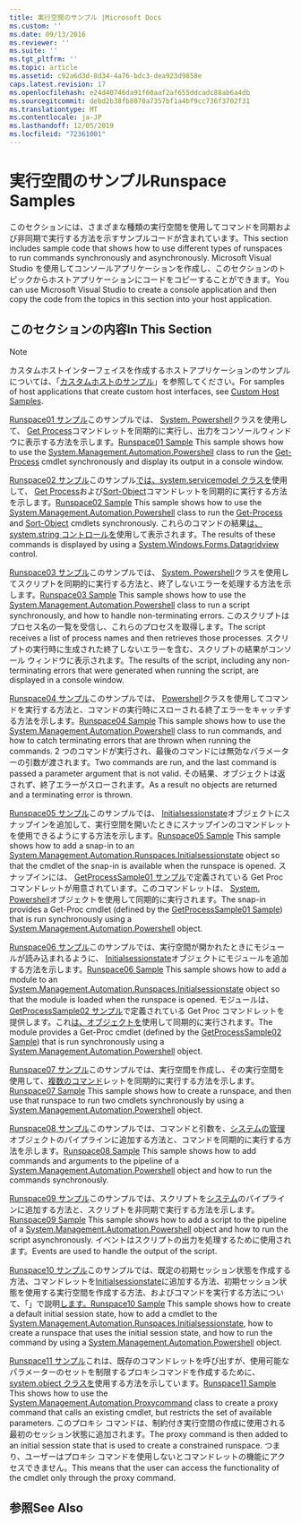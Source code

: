 ```yaml
---
title: 実行空間のサンプル |Microsoft Docs
ms.custom: ''
ms.date: 09/13/2016
ms.reviewer: ''
ms.suite: ''
ms.tgt_pltfrm: ''
ms.topic: article
ms.assetid: c92a6d3d-8d34-4a76-bdc3-dea923d9858e
caps.latest.revision: 17
ms.openlocfilehash: e24d40746da91f60aaf2af655ddcadc88ab6a4db
ms.sourcegitcommit: debd2b38fb8070a7357bf1a4bf9cc736f3702f31
ms.translationtype: MT
ms.contentlocale: ja-JP
ms.lasthandoff: 12/05/2019
ms.locfileid: "72361001"
---
```

# <a name="runspace-samples"></a><span data-ttu-id="92370-102">実行空間のサンプル</span><span class="sxs-lookup"><span data-stu-id="92370-102">Runspace Samples</span></span>

<span data-ttu-id="92370-103">このセクションには、さまざまな種類の実行空間を使用してコマンドを同期および非同期で実行する方法を示すサンプルコードが含まれています。</span><span class="sxs-lookup"><span data-stu-id="92370-103">This section includes sample code that shows how to use different types of runspaces to run commands synchronously and asynchronously.</span></span> <span data-ttu-id="92370-104">Microsoft Visual Studio を使用してコンソールアプリケーションを作成し、このセクションのトピックからホストアプリケーションにコードをコピーすることができます。</span><span class="sxs-lookup"><span data-stu-id="92370-104">You can use Microsoft Visual Studio to create a console application and then copy the code from the topics in this section into your host application.</span></span>

## <a name="in-this-section"></a><span data-ttu-id="92370-105">このセクションの内容</span><span class="sxs-lookup"><span data-stu-id="92370-105">In This Section</span></span>

> [!NOTE]
> <span data-ttu-id="92370-106">カスタムホストインターフェイスを作成するホストアプリケーションのサンプルについては、「[カスタムホストのサンプル](./custom-host-samples.md)」を参照してください。</span><span class="sxs-lookup"><span data-stu-id="92370-106">For samples of host applications that create custom host interfaces, see [Custom Host Samples](./custom-host-samples.md).</span></span>

 <span data-ttu-id="92370-107">[Runspace01 サンプル](./runspace01-sample.md)このサンプルでは、 [System. Powershell](/dotnet/api/system.management.automation.powershell)クラスを使用して、 [Get Process](/powershell/module/Microsoft.PowerShell.Management/Get-Process)コマンドレットを同期的に実行し、出力をコンソールウィンドウに表示する方法を示します。</span><span class="sxs-lookup"><span data-stu-id="92370-107">[Runspace01 Sample](./runspace01-sample.md) This sample shows how to use the [System.Management.Automation.Powershell](/dotnet/api/system.management.automation.powershell) class to run the [Get-Process](/powershell/module/Microsoft.PowerShell.Management/Get-Process) cmdlet synchronously and display its output in a console window.</span></span>

 <span data-ttu-id="92370-108">[Runspace02 サンプル](./runspace02-sample.md)このサンプル[では、system.servicemodel クラスを](/dotnet/api/system.management.automation.powershell)使用して、 [Get Process](/powershell/module/Microsoft.PowerShell.Management/Get-Process)および[Sort-Object](/powershell/module/Microsoft.PowerShell.Utility/Sort-Object)コマンドレットを同期的に実行する方法を示します。</span><span class="sxs-lookup"><span data-stu-id="92370-108">[Runspace02 Sample](./runspace02-sample.md) This sample shows how to use the [System.Management.Automation.Powershell](/dotnet/api/system.management.automation.powershell) class to run the [Get-Process](/powershell/module/Microsoft.PowerShell.Management/Get-Process) and [Sort-Object](/powershell/module/Microsoft.PowerShell.Utility/Sort-Object) cmdlets synchronously.</span></span> <span data-ttu-id="92370-109">これらのコマンドの結果[は、system.string コントロールを](/dotnet/api/System.Windows.Forms.DataGridView)使用して表示されます。</span><span class="sxs-lookup"><span data-stu-id="92370-109">The results of these commands is displayed by using a [System.Windows.Forms.Datagridview](/dotnet/api/System.Windows.Forms.DataGridView) control.</span></span>

 <span data-ttu-id="92370-110">[Runspace03 サンプル](./runspace03-sample.md)このサンプルでは、 [System. Powershell](/dotnet/api/system.management.automation.powershell)クラスを使用してスクリプトを同期的に実行する方法と、終了しないエラーを処理する方法を示します。</span><span class="sxs-lookup"><span data-stu-id="92370-110">[Runspace03 Sample](./runspace03-sample.md) This sample shows how to use the [System.Management.Automation.Powershell](/dotnet/api/system.management.automation.powershell) class to run a script synchronously, and how to handle non-terminating errors.</span></span> <span data-ttu-id="92370-111">このスクリプトはプロセス名の一覧を受信し、これらのプロセスを取得します。</span><span class="sxs-lookup"><span data-stu-id="92370-111">The script receives a list of process names and then retrieves those processes.</span></span> <span data-ttu-id="92370-112">スクリプトの実行時に生成された終了しないエラーを含む、スクリプトの結果がコンソール ウィンドウに表示されます。</span><span class="sxs-lookup"><span data-stu-id="92370-112">The results of the script, including any non-terminating errors that were generated when running the script, are displayed in a console window.</span></span>

 <span data-ttu-id="92370-113">[Runspace04 サンプル](./runspace04-sample.md)このサンプルでは、 [Powershell](/dotnet/api/system.management.automation.powershell)クラスを使用してコマンドを実行する方法と、コマンドの実行時にスローされる終了エラーをキャッチする方法を示します。</span><span class="sxs-lookup"><span data-stu-id="92370-113">[Runspace04 Sample](./runspace04-sample.md) This sample shows how to use the [System.Management.Automation.Powershell](/dotnet/api/system.management.automation.powershell) class to run commands, and how to catch terminating errors that are thrown when running the commands.</span></span> <span data-ttu-id="92370-114">2 つのコマンドが実行され、最後のコマンドには無効なパラメーターの引数が渡されます。</span><span class="sxs-lookup"><span data-stu-id="92370-114">Two commands are run, and the last command is passed a parameter argument that is not valid.</span></span> <span data-ttu-id="92370-115">その結果、オブジェクトは返されず、終了エラーがスローされます。</span><span class="sxs-lookup"><span data-stu-id="92370-115">As a result no objects are returned and a terminating error is thrown.</span></span>

 <span data-ttu-id="92370-116">[Runspace05 サンプル](./runspace05-sample.md)このサンプルでは、 [Initialsessionstate](/dotnet/api/System.Management.Automation.Runspaces.InitialSessionState)オブジェクトにスナップインを追加して、実行空間を開いたときにスナップインのコマンドレットを使用できるようにする方法を示します。</span><span class="sxs-lookup"><span data-stu-id="92370-116">[Runspace05 Sample](./runspace05-sample.md) This sample shows how to add a snap-in to an [System.Management.Automation.Runspaces.Initialsessionstate](/dotnet/api/System.Management.Automation.Runspaces.InitialSessionState) object so that the cmdlet of the snap-in is available when the runspace is opened.</span></span> <span data-ttu-id="92370-117">スナップインには、 [GetProcessSample01 サンプル](../cmdlet/getprocesssample01-sample.md)で定義されている Get Proc コマンドレットが用意されています。このコマンドレットは、 [System. Powershell](/dotnet/api/system.management.automation.powershell)オブジェクトを使用して同期的に実行されます。</span><span class="sxs-lookup"><span data-stu-id="92370-117">The snap-in provides a Get-Proc cmdlet (defined by the [GetProcessSample01 Sample](../cmdlet/getprocesssample01-sample.md)) that is run synchronously using a [System.Management.Automation.Powershell](/dotnet/api/system.management.automation.powershell) object.</span></span>

 <span data-ttu-id="92370-118">[Runspace06 サンプル](./runspace06-sample.md)このサンプルでは、実行空間が開かれたときにモジュールが読み込まれるように、 [Initialsessionstate](/dotnet/api/System.Management.Automation.Runspaces.InitialSessionState)オブジェクトにモジュールを追加する方法を示します。</span><span class="sxs-lookup"><span data-stu-id="92370-118">[Runspace06 Sample](./runspace06-sample.md) This sample shows how to add a module to an [System.Management.Automation.Runspaces.Initialsessionstate](/dotnet/api/System.Management.Automation.Runspaces.InitialSessionState) object so that the module is loaded when the runspace is opened.</span></span> <span data-ttu-id="92370-119">モジュールは、 [GetProcessSample02 サンプル](../cmdlet/getprocesssample02-sample.md)で定義されている Get Proc コマンドレットを提供します。これ[は、オブジェクトを](/dotnet/api/system.management.automation.powershell)使用して同期的に実行されます。</span><span class="sxs-lookup"><span data-stu-id="92370-119">The module provides a Get-Proc cmdlet (defined by the [GetProcessSample02 Sample](../cmdlet/getprocesssample02-sample.md)) that is run synchronously using a [System.Management.Automation.Powershell](/dotnet/api/system.management.automation.powershell) object.</span></span>

 <span data-ttu-id="92370-120">[Runspace07 サンプル](./runspace07-sample.md)このサンプルでは、実行空間を作成し、その実行空間を使用して、[複数のコマンド](/dotnet/api/system.management.automation.powershell)レットを同期的に実行する方法を示します。</span><span class="sxs-lookup"><span data-stu-id="92370-120">[Runspace07 Sample](./runspace07-sample.md) This sample shows how to create a runspace, and then use that runspace to run two cmdlets synchronously by using a [System.Management.Automation.Powershell](/dotnet/api/system.management.automation.powershell) object.</span></span>

 <span data-ttu-id="92370-121">[Runspace08 サンプル](./runspace08-sample.md)このサンプルでは、コマンドと引数を、[システムの管理](/dotnet/api/system.management.automation.powershell)オブジェクトのパイプラインに追加する方法と、コマンドを同期的に実行する方法を示します。</span><span class="sxs-lookup"><span data-stu-id="92370-121">[Runspace08 Sample](./runspace08-sample.md) This sample shows how to add commands and arguments to the pipeline of a [System.Management.Automation.Powershell](/dotnet/api/system.management.automation.powershell) object and how to run the commands synchronously.</span></span>

 <span data-ttu-id="92370-122">[Runspace09 サンプル](./runspace09-sample.md)このサンプルでは、スクリプトを[システム](/dotnet/api/system.management.automation.powershell)のパイプラインに追加する方法と、スクリプトを非同期で実行する方法を示します。</span><span class="sxs-lookup"><span data-stu-id="92370-122">[Runspace09 Sample](./runspace09-sample.md) This sample shows how to add a script to the pipeline of a [System.Management.Automation.Powershell](/dotnet/api/system.management.automation.powershell) object and how to run the script asynchronously.</span></span> <span data-ttu-id="92370-123">イベントはスクリプトの出力を処理するために使用されます。</span><span class="sxs-lookup"><span data-stu-id="92370-123">Events are used to handle the output of the script.</span></span>

 <span data-ttu-id="92370-124">[Runspace10 サンプル](./runspace10-sample.md)このサンプルでは、既定の初期セッション状態を作成する方法、コマンドレットを[Initialsessionstate](/dotnet/api/System.Management.Automation.Runspaces.InitialSessionState)に追加する方法、初期セッション状態を使用する実行空間を作成する方法、およびコマンドを実行する方法について、「」で説明[します。](/dotnet/api/system.management.automation.powershell)</span><span class="sxs-lookup"><span data-stu-id="92370-124">[Runspace10 Sample](./runspace10-sample.md) This sample shows how to create a default initial session state, how to add a cmdlet to the [System.Management.Automation.Runspaces.Initialsessionstate](/dotnet/api/System.Management.Automation.Runspaces.InitialSessionState), how to create a runspace that uses the initial session state, and how to run the command by using a [System.Management.Automation.Powershell](/dotnet/api/system.management.automation.powershell) object.</span></span>

 <span data-ttu-id="92370-125">[Runspace11 サンプル](./runspace11-sample.md)これは、既存のコマンドレットを呼び出すが、使用可能なパラメーターのセットを制限するプロキシコマンドを作成するために、 [system.object クラスを](/dotnet/api/System.Management.Automation.ProxyCommand)使用する方法を示しています。</span><span class="sxs-lookup"><span data-stu-id="92370-125">[Runspace11 Sample](./runspace11-sample.md) This shows how to use the [System.Management.Automation.Proxycommand](/dotnet/api/System.Management.Automation.ProxyCommand) class to create a proxy command that calls an existing cmdlet, but restricts the set of available parameters.</span></span> <span data-ttu-id="92370-126">このプロキシ コマンドは、制約付き実行空間の作成に使用される最初のセッション状態に追加されます。</span><span class="sxs-lookup"><span data-stu-id="92370-126">The proxy command is then added to an initial session state that is used to create a constrained runspace.</span></span> <span data-ttu-id="92370-127">つまり、ユーザーはプロキシ コマンドを使用しないとコマンドレットの機能にアクセスできません。</span><span class="sxs-lookup"><span data-stu-id="92370-127">This means that the user can access the functionality of the cmdlet only through the proxy command.</span></span>

## <a name="see-also"></a><span data-ttu-id="92370-128">参照</span><span class="sxs-lookup"><span data-stu-id="92370-128">See Also</span></span>
